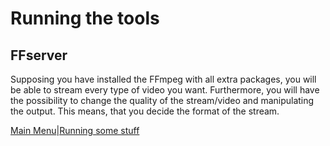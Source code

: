 # Running the tools	


## FFserver

Supposing you have  installed the FFmpeg with all extra packages, you will be able to stream every type of video you want.
Furthermore, you will have the possibility to change the quality of the stream/video and manipulating the output. This means,
that you decide the format of the stream.


[Main Menu](../README.md)|[Running some stuff](../scripts/Running.md)

